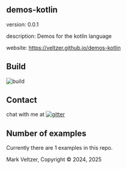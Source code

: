 ## demos-kotlin

version: 0.0.1

description: Demos for the kotlin language

website: https://veltzer.github.io/demos-kotlin

## Build

![build](https://github.com/veltzer/demos-kotlin/workflows/build/badge.svg)


## Contact

chat with me at [![gitter](https://badges.gitter.im/Join%20Chat.svg)](https://gitter.im/veltzer/mark.veltzer)

## Number of examples

Currently there are 1 examples in this repo.

Mark Veltzer, Copyright © 2024, 2025

